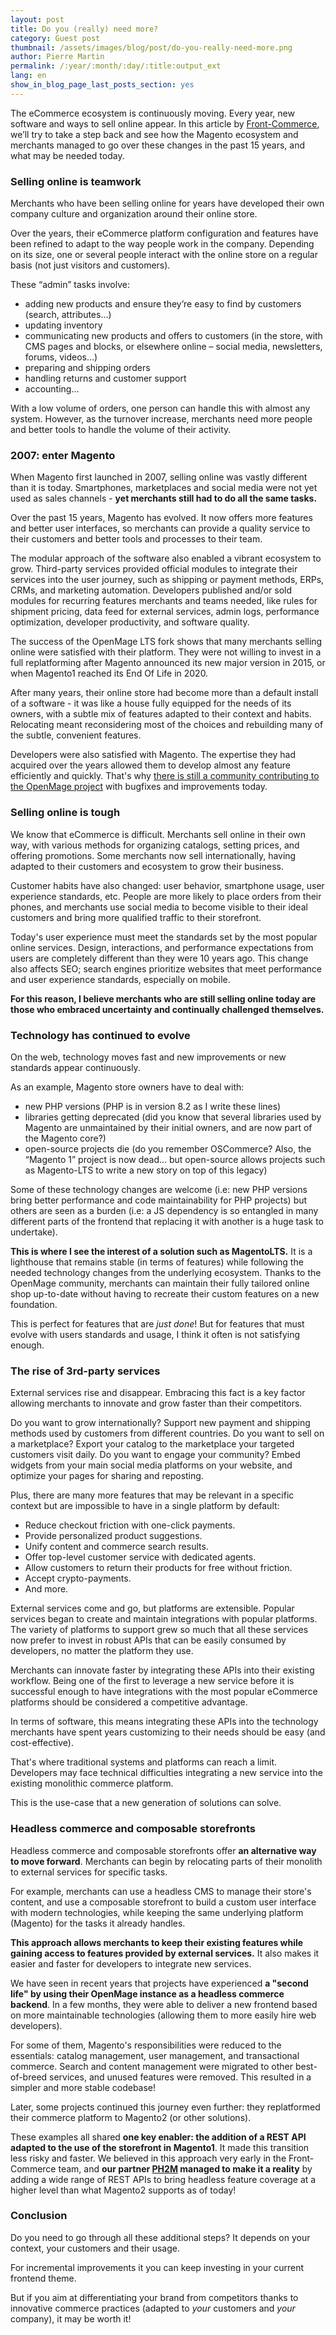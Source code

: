 ```yaml
---
layout: post
title: Do you (really) need more?
category: Guest post
thumbnail: /assets/images/blog/post/do-you-really-need-more.png
author: Pierre Martin
permalink: /:year/:month/:day/:title:output_ext
lang: en
show_in_blog_page_last_posts_section: yes
---
```


The eCommerce ecosystem is continuously moving.
Every year, new software and ways to sell online appear.
In this article by [Front-Commerce](https://www.front-commerce.com/), we’ll try to take a step back and see how the Magento ecosystem and merchants managed to go over these changes in the past 15 years, and what may be needed today.

### Selling online is teamwork

Merchants who have been selling online for years have developed their own company culture and organization around their online store.

Over the years, their eCommerce platform configuration and features have been refined to adapt to the way people work in the company.
Depending on its size, one or several people interact with the online store on a regular basis (not just visitors and customers).

These “admin” tasks involve:

- adding new products and ensure they’re easy to find by customers (search, attributes…)
- updating inventory
- communicating new products and offers to customers (in the store, with CMS pages and blocks, or elsewhere online – social media, newsletters, forums, videos…)
- preparing and shipping orders
- handling returns and customer support
- accounting…

With a low volume of orders, one person can handle this with almost any system. However, as the turnover increase, merchants need more people and better tools to handle the volume of their activity.

### 2007: enter Magento

When Magento first launched in 2007, selling online was vastly different than it is today. Smartphones, marketplaces and social media were not yet used as sales channels - **yet merchants still had to do all the same tasks.**

Over the past 15 years, Magento has evolved. It now offers more features and better user interfaces, so merchants can provide a quality service to their customers and better tools and processes to their team.

The modular approach of the software also enabled a vibrant ecosystem to grow. Third-party services provided official modules to integrate their services into the user journey, such as shipping or payment methods, ERPs, CRMs, and marketing automation. Developers published and/or sold modules for recurring features merchants and teams needed, like rules for shipment pricing, data feed for external services, admin logs, performance optimization, developer productivity, and software quality.

The success of the OpenMage LTS fork shows that many merchants selling online were satisfied with their platform. They were not willing to invest in a full replatforming after Magento announced its new major version in 2015, or when Magento1 reached its End Of Life in 2020.

After many years, their online store had become more than a default install of a software - it was like a house fully equipped for the needs of its owners, with a subtle mix of features adapted to their context and habits. Relocating meant reconsidering most of the choices and rebuilding many of the subtle, convenient features.

Developers were also satisfied with Magento. The expertise they had acquired over the years allowed them to develop almost any feature efficiently and quickly. That's why [there is still a community contributing to the OpenMage project](https://github.com/OpenMage/magento-lts/pulse/monthly) with bugfixes and improvements today.

### Selling online is tough

We know that eCommerce is difficult. Merchants sell online in their own way, with various methods for organizing catalogs, setting prices, and offering promotions. Some merchants now sell internationally, having adapted to their customers and ecosystem to grow their business.

Customer habits have also changed: user behavior, smartphone usage, user experience standards, etc. People are more likely to place orders from their phones, and merchants use social media to become visible to their ideal customers and bring more qualified traffic to their storefront.

Today's user experience must meet the standards set by the most popular online services. Design, interactions, and performance expectations from users are completely different than they were 10 years ago. This change also affects SEO; search engines prioritize websites that meet performance and user experience standards, especially on mobile.

**For this reason, I believe merchants who are still selling online today are those who embraced uncertainty and continually challenged themselves.**

### Technology has continued to evolve

On the web, technology moves fast and new improvements or new standards appear continuously.

As an example, Magento store owners have to deal with:

- new PHP versions (PHP is in version 8.2 as I write these lines)
- libraries getting deprecated (did you know that several libraries used by Magento are unmaintained by their initial owners, and are now part of the Magento core?)
- open-source projects die (do you remember OSCommerce? Also, the “Magento 1” project is now dead… but open-source allows projects such as Magento-LTS to write a new story on top of this legacy)

Some of these technology changes are welcome (i.e: new PHP versions bring better performance and code maintainability for PHP projects) but others are seen as a burden (i.e: a JS dependency is so entangled in many different parts of the frontend that replacing it with another is a huge task to undertake).

**This is where I see the interest of a solution such as MagentoLTS.**
It is a lighthouse that remains stable (in terms of features) while following the needed technology changes from the underlying ecosystem.
Thanks to the OpenMage community, merchants can maintain their fully tailored online shop up-to-date without having to recreate their custom features on a new foundation.

This is perfect for features that are *just done*!
But for features that must evolve with users standards and usage, I think it often is not satisfying enough.

### The rise of 3rd-party services

External services rise and disappear. Embracing this fact is a key factor allowing merchants to innovate and grow faster than their competitors.

Do you want to grow internationally? Support new payment and shipping methods used by customers from different countries.
Do you want to sell on a marketplace? Export your catalog to the marketplace your targeted customers visit daily.
Do you want to engage your community? Embed widgets from your main social media platforms on your website, and optimize your pages for sharing and reposting.

Plus, there are many more features that may be relevant in a specific context but are impossible to have in a single platform by default:

- Reduce checkout friction with one-click payments.
- Provide personalized product suggestions.
- Unify content and commerce search results.
- Offer top-level customer service with dedicated agents.
- Allow customers to return their products for free without friction.
- Accept crypto-payments.
- And more.

External services come and go, but platforms are extensible. Popular services began to create and maintain integrations with popular platforms. The variety of platforms to support grew so much that all these services now prefer to invest in robust APIs that can be easily consumed by developers, no matter the platform they use.

Merchants can innovate faster by integrating these APIs into their existing workflow. Being one of the first to leverage a new service before it is successful enough to have integrations with the most popular eCommerce platforms should be considered a competitive advantage.

In terms of software, this means integrating these APIs into the technology merchants have spent years customizing to their needs should be easy (and cost-effective).

That's where traditional systems and platforms can reach a limit. Developers may face technical difficulties integrating a new service into the existing monolithic commerce platform.

This is the use-case that a new generation of solutions can solve.

### Headless commerce and composable storefronts

Headless commerce and composable storefronts offer **an alternative way to move forward**. Merchants can begin by relocating parts of their monolith to external services for specific tasks.

For example, merchants can use a headless CMS to manage their store's content, and use a composable storefront to build a custom user interface with modern technologies, while keeping the same underlying platform (Magento) for the tasks it already handles.

**This approach allows merchants to keep their existing features while gaining access to features provided by external services.** It also makes it easier and faster for developers to integrate new services.

We have seen in recent years that projects have experienced **a "second life" by using their OpenMage instance as a headless commerce backend**. In a few months, they were able to deliver a new frontend based on more maintainable technologies (allowing them to more easily hire web developers).

For some of them, Magento's responsibilities were reduced to the essentials: catalog management, user management, and transactional commerce. Search and content management were migrated to other best-of-breed services, and unused features were removed. This resulted in a simpler and more stable codebase!

Later, some projects continued this journey even further: they replatformed their commerce platform to Magento2 (or other solutions).

These examples all shared **one key enabler: the addition of a REST API adapted to the use of the storefront in Magento1**. It made this transition less risky and faster. We believed in this approach very early in the Front-Commerce team, and **our partner [PH2M](https://www.ph2m.com/) managed to make it a reality** by adding a wide range of REST APIs to bring headless feature coverage at a higher level than what Magento2 supports as of today!

### Conclusion

Do you need to go through all these additional steps?
It depends on your context, your customers and their usage.

For incremental improvements it you can keep investing in your current frontend theme.

But if you aim at differentiating your brand from competitors thanks to innovative commerce practices (adapted to *your* customers and *your* company), it may be worth it!